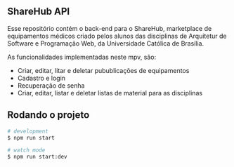 ## ShareHub API

Esse repositório contém o back-end para o ShareHub, marketplace de equipamentos médicos criado pelos
alunos das disciplinas de Arquitetur de Software e Programação Web, da Universidade Católica de Brasília.

As funcionalidades implementadas neste mpv, são:
- Criar, editar, litar e deletar pubublicações de equipamentos
- Cadastro e login
- Recuperação de senha
- Criar, editar, listar e deletar listas de material para as disciplinas

## Rodando o projeto

```bash
# development
$ npm run start

# watch mode
$ npm run start:dev
```








